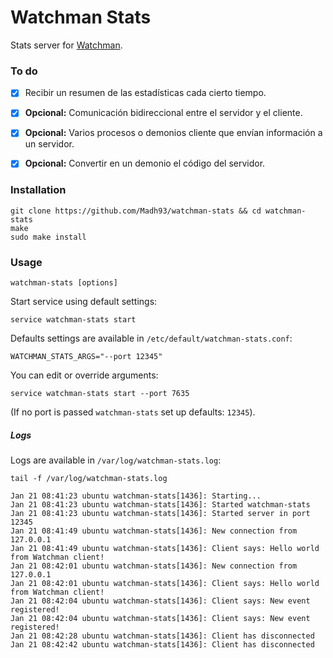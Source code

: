 # Watchman Stats

Stats server for [Watchman](https://github.com/Madh93/watchman).

### To do

- [x] Recibir un resumen de las estadísticas cada cierto tiempo.
- [x] **Opcional:** Comunicación bidireccional entre el servidor y el cliente.
- [x] **Opcional:** Varios procesos o demonios cliente que envían información a un servidor.
- [x] **Opcional:** Convertir en un demonio el código del servidor.


### Installation

    git clone https://github.com/Madh93/watchman-stats && cd watchman-stats
    make
    sudo make install

### Usage

    watchman-stats [options]

Start service using default settings:

    service watchman-stats start

Defaults settings are available in `/etc/default/watchman-stats.conf`:

    WATCHMAN_STATS_ARGS="--port 12345"

You can edit or override arguments:

    service watchman-stats start --port 7635

(If no port is passed `watchman-stats` set up defaults: `12345`).

##### Logs

Logs are available in `/var/log/watchman-stats.log`:

    tail -f /var/log/watchman-stats.log

    Jan 21 08:41:23 ubuntu watchman-stats[1436]: Starting...
    Jan 21 08:41:23 ubuntu watchman-stats[1436]: Started watchman-stats
    Jan 21 08:41:23 ubuntu watchman-stats[1436]: Started server in port 12345
    Jan 21 08:41:49 ubuntu watchman-stats[1436]: New connection from 127.0.0.1
    Jan 21 08:41:49 ubuntu watchman-stats[1436]: Client says: Hello world from Watchman client!
    Jan 21 08:42:01 ubuntu watchman-stats[1436]: New connection from 127.0.0.1
    Jan 21 08:42:01 ubuntu watchman-stats[1436]: Client says: Hello world from Watchman client!
    Jan 21 08:42:04 ubuntu watchman-stats[1436]: Client says: New event registered!
    Jan 21 08:42:04 ubuntu watchman-stats[1436]: Client says: New event registered!
    Jan 21 08:42:28 ubuntu watchman-stats[1436]: Client has disconnected
    Jan 21 08:42:42 ubuntu watchman-stats[1436]: Client has disconnected

